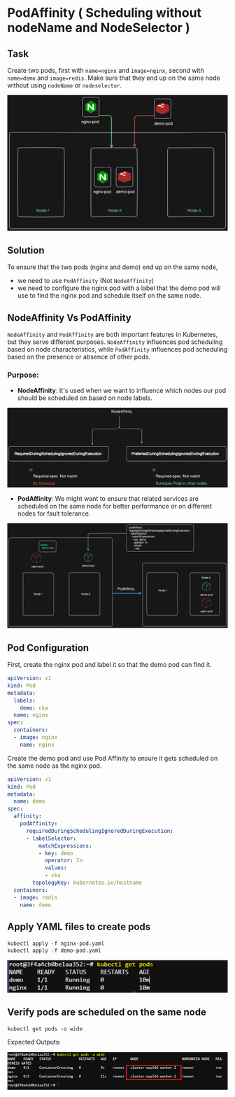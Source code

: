 # PodAffinity ( Scheduling without nodeName and NodeSelector )

## Task

Create two pods, first with `name=nginx` and `image=nginx`, second with `name=demo` and
`image=redis`. Make sure that they end up on the same node without using `nodeName` or
`nodeselector`.

![task-description](./images/1.png)

 ## Solution

 To ensure that the two pods (nginx and demo) end up on the same node,
 - we need to use `PodAffinity` (Not `NodeAffinity`)
 - we need to configure the nginx pod with a label that the demo pod will use to find the nginx pod and schedule itself on the same node. 

## NodeAffinity Vs PodAffinity

`NodeAffinity` and `PodAffinity` are both important features in Kubernetes, but they serve different purposes. `NodeAffinity` influences pod scheduling based on node characteristics, while `PodAffinity` influences pod scheduling based on the presence or absence of other pods.

### Purpose:

 - **NodeAffinity**: It's used when we want to influence which nodes our pod should be scheduled on based on node labels.

 ![task-description](./images/2.png)

 - **PodAffinity**:  We might want to ensure that related services are scheduled on the same node for better performance or on different nodes for fault tolerance.

 ![task-description](./images/3.png)

 ##  Pod Configuration

First, create the nginx pod and label it so that the demo pod can find it.

```yaml
apiVersion: v1
kind: Pod
metadata:
  labels:
    demo: cka
  name: nginx
spec:
  containers:
  - image: nginx
    name: nginx
```

Create the demo pod and use Pod Affinity to ensure it gets scheduled on the same node as the nginx pod.

```yaml
apiVersion: v1
kind: Pod
metadata:
  name: demo
spec:
  affinity:
    podAffinity:
      requiredDuringSchedulingIgnoredDuringExecution:
      - labelSelector:
          matchExpressions:
          - key: demo
            operator: In
            values:
            - cka
        topologyKey: kubernetes.io/hostname
  containers:
  - image: redis
    name: demo
```

## Apply YAML files to create pods

```
kubectl apply -f nginx-pod.yaml
kubectl apply -f demo-pod.yaml
```
![output-1](./images/5.png)

## Verify pods are scheduled on the same node

```
kubectl get pods -o wide
```
Expected Outputs:

![output-2](./images/4.png)


